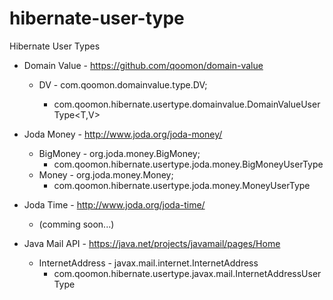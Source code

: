 hibernate-user-type
===================

Hibernate User Types

* Domain Value - https://github.com/qoomon/domain-value
  * DV<T> - com.qoomon.domainvalue.type.DV;
    * com.qoomon.hibernate.usertype.domainvalue.DomainValueUserType<T,V> 

* Joda Money - http://www.joda.org/joda-money/
  * BigMoney - org.joda.money.BigMoney;
    * com.qoomon.hibernate.usertype.joda.money.BigMoneyUserType
  * Money - org.joda.money.Money;
    * com.qoomon.hibernate.usertype.joda.money.MoneyUserType

* Joda Time - http://www.joda.org/joda-time/
  * (comming soon...)

* Java Mail API - https://java.net/projects/javamail/pages/Home
  * InternetAddress - javax.mail.internet.InternetAddress
    * com.qoomon.hibernate.usertype.javax.mail.InternetAddressUserType

